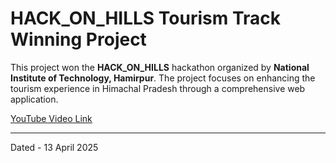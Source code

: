 # HACK_ON_HILLS Tourism Track Winning Project

This project won the **HACK_ON_HILLS** hackathon organized by **National Institute of Technology, Hamirpur**. The project focuses on enhancing the tourism experience in Himachal Pradesh through a comprehensive web application.

[YouTube Video Link](!https://www.youtube.com/watch?v=p352BQbzOpA)

---

Dated - 13 April 2025
